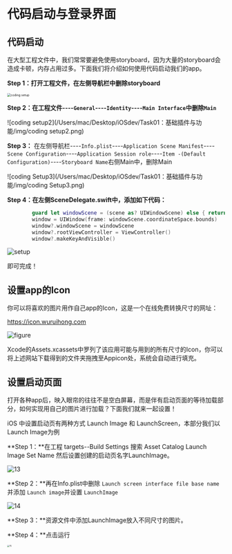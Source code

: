 # 代码启动与登录界面

## 代码启动

在大型工程文件中，我们常常要避免使用storyboard，因为大量的storyboard会造成卡顿，内存占用过多。下面我们将介绍如何使用代码启动我们的app。

**Step 1：打开工程文件，在左侧导航栏中删除storyboard**

<img src="/Users/mac/Desktop/iOSdev/Task01：基础插件与功能/img/coding setup.png" alt="coding setup" style="zoom:50%;" />

**Step 2：在工程文件----`General`----`Identity`----`Main Interface`中删除`Main`**

![coding setup2](/Users/mac/Desktop/iOSdev/Task01：基础插件与功能/img/coding setup2.png)



**Step 3：** 在左侧导航栏----`Info.plist`----`Application Scene Manifest`----`Scene Configuration`----`Application Session role`----`Item -(Default Configuration)`----`Storyboard Name`右侧Main中，删除Main

![coding Setup3](/Users/mac/Desktop/iOSdev/Task01：基础插件与功能/img/coding Setup3.png)

**Step 4：在左侧SceneDelegate.swift中，添加如下代码：**

```swift
        guard let windowScene = (scene as? UIWindowScene) else { return }
        window = UIWindow(frame: windowScene.coordinateSpace.bounds)
        window?.windowScene = windowScene
        window?.rootViewController = ViewController()
        window?.makeKeyAndVisible()
```

![setup](/Users/mac/Desktop/iOSdev/Task01：基础插件与功能/img/setup.png)

即可完成！

## 设置app的Icon

你可以将喜欢的图片用作自己app的Icon，这是一个在线免费转换尺寸的网址：

https://icon.wuruihong.com

![figure](/Users/mac/Desktop/iOSdev/Task01：基础插件与功能/img/figure.png)

Xcode的Assets.xcassets中罗列了该应用可能与用到的所有尺寸的Icon，你可以将上述网站下载得到的文件夹拖拽至Appicon处，系统会自动进行填充。

## 设置启动页面

打开各种app后，映入眼帘的往往不是空白屏幕，而是伴有启动页面的等待加载部分，如何实现用自己的图片进行加载？下面我们就来一起设置！

iOS 中设置启动页有两种方式 Launch Image 和 LaunchScreen，本部分我们以Launch Image为例

**Step 1：**在工程 targets--Build Settings 搜索 Asset Catalog Launch Image Set Name 然后设置创建的启动页名字LaunchImage。

![13](/Users/mac/Desktop/iOSdev/Task01：基础插件与功能/img/13.png)

**Step 2：**再在Info.plist中删除 `Launch screen interface file base name`并添加 `Launch image`并设置 `LaunchImage`

![14](/Users/mac/Desktop/iOSdev/Task01：基础插件与功能/img/14.png)

**Step 3：**资源文件中添加LaunchImage放入不同尺寸的图片。

**Step 4：**点击运行

<img src="/Users/mac/Desktop/iOSdev/Task01：基础插件与功能/img/15.png" alt="15" style="zoom:33%;" />
